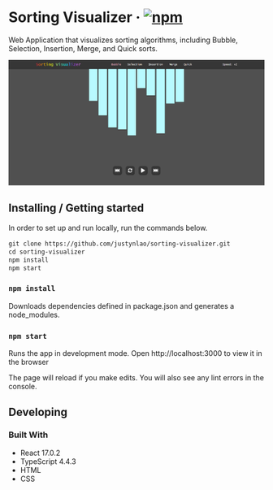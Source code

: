 # Sorting Visualizer &middot; [![npm](https://img.shields.io/npm/v/npm.svg?style=flat-square)](https://www.npmjs.com/package/npm) 
Web Application that visualizes sorting algorithms, including Bubble, Selection, Insertion, Merge, and Quick sorts.

![](/public/sorting-visualizer.png)

## Installing / Getting started

In order to set up and run locally, run the commands below.

```shell
git clone https://github.com/justynlao/sorting-visualizer.git
cd sorting-visualizer
npm install
npm start
```

### `npm install`
Downloads dependencies defined in package.json and generates a node_modules.

### `npm start`
Runs the app in development mode.
Open http://localhost:3000 to view it in the browser

The page will reload if you make edits.
You will also see any lint errors in the console.

## Developing

### Built With
* React 17.0.2
* TypeScript 4.4.3
* HTML
* CSS


